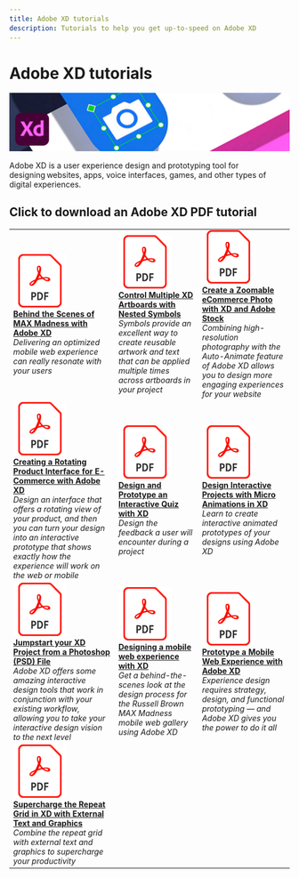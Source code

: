 ```yaml
---
title: Adobe XD tutorials
description: Tutorials to help you get up-to-speed on Adobe XD
---
```


# Adobe XD tutorials

![Creative Cloud Hero Image](../assets/XD.jpg)

Adobe XD is a user experience design and prototyping tool for designing websites, apps, voice interfaces, games, and other types of digital experiences.

## Click to download an Adobe XD PDF tutorial

<table>
<tr>
 <td>
   <a href="assets/BehindtheScenesofMAXMadnesswithAdobeXD.pdf">
      <img alt="Behind the Scenes of MAX Madness with Adobe XD" src="../assets/acrobat_PDF_96.png" />
   </a>
    <div>
   <a href="assets/BehindtheScenesofMAXMadnesswithAdobeXD.pdf"><strong>Behind the Scenes of MAX Madness with Adobe XD</strong></a>
    </div>
    <em>Delivering an optimized mobile web experience can really resonate with your users</em>
    <br>
  </td>
  <td>
   <a href="assets/ControlMultipleXDArtboardswithNestedSymbols.pdf">
      <img alt="Control Multiple XD Artboards with Nested Symbols" src="../assets/acrobat_PDF_96.png" />
   </a>
    <div>
   <a href="assets/ControlMultipleXDArtboardswithNestedSymbols.pdf"><strong>Control Multiple XD Artboards with Nested Symbols</strong></a>
    </div>
    <em>Symbols provide an excellent way to create reusable artwork and text that can be applied multiple times across artboards in your project</em>
    <br>
  </td>
  <td>
   <a href="assets/CreateaZoomableeCommercePhotowithXDandAdobeStock.pdf">
      <img alt="Create a Zoomable eCommerce Photo with XD and Adobe Stock" src="../assets/acrobat_PDF_96.png" />
   </a>
    <div>
   <a href="assets/CreateaZoomableeCommercePhotowithXDandAdobeStock.pdf"><strong>Create a Zoomable eCommerce Photo with XD and Adobe Stock</strong></a>
    </div>
    <em>Combining high-resolution photography with the Auto-Animate feature of Adobe XD allows you to design more engaging experiences for your website</em>
    <br>
  </td>
</tr>
<tr>
 <td>
   <a href="assets/CreatingaRotatingProductInterfaceforECommercewithAdobeXD.pdf">
      <img alt="Creating a Rotating Product Interface for E-Commerce with Adobe XD" src="../assets/acrobat_PDF_96.png" />
   </a>
    <div>
   <a href="assets/CreatingaRotatingProductInterfaceforECommercewithAdobeXD.pdf"><strong>Creating a Rotating Product Interface for E-Commerce with Adobe XD</strong></a>
    </div>
    <em>Design an interface that offers a rotating view of your product, and then you can turn your design into an interactive prototype that shows exactly how the experience will work on the web or mobile</em>
    <br>
  </td>
  <td>
   <a href="assets/DesignandPrototypeanInteractiveQuizwithXD.pdf">
      <img alt="Design and Prototype an Interactive Quiz with XD" src="../assets/acrobat_PDF_96.png" />
   </a>
    <div>
   <a href="assets/DesignandPrototypeanInteractiveQuizwithXD.pdf"><strong>Design and Prototype an Interactive Quiz with XD</strong></a>
    </div>
    <em>Design the feedback a user will encounter during a project</em>
    <br>
  </td>
  <td>
   <a href="assets/DesignInteractiveProjectswithMicroAnimationsinXD.pdf">
      <img alt="Design Interactive Projects with Micro Animations in XD" src="../assets/acrobat_PDF_96.png" />
   </a>
    <div>
   <a href="assets/DesignInteractiveProjectswithMicroAnimationsinXD.pdf"><strong>Design Interactive Projects with Micro Animations in XD</strong></a>
    </div>
    <em>Learn to create interactive animated prototypes of your designs using Adobe XD</em>
    <br>
  </td>
</tr>
<tr>
 <td>
   <a href="assets/JumpstartyourXDProjectfromaPhotoshopFile.pdf">
      <img alt="Jumpstart your XD Project from a Photoshop (PSD) File" src="../assets/acrobat_PDF_96.png" />
   </a>
    <div>
   <a href="assets/JumpstartyourXDProjectfromaPhotoshopFile.pdf"><strong>Jumpstart your XD Project from a Photoshop (PSD) File</strong></a>
    </div>
    <em>Adobe XD offers some amazing interactive design tools that work in conjunction with your existing workflow, allowing you to take your interactive design vision to the next level</em>
    <br>
  </td>
  <td>
   <a href="assets/MobileWebExperienceswithXD.pdf">
      <img alt="Designing a mobile web experience with XD" src="../assets/acrobat_PDF_96.png" />
   </a>
    <div>
   <a href="assets/MobileWebExperienceswithXD.pdf"><strong>Designing a mobile web experience with XD</strong></a>
    </div>
    <em>Get a behind-the-scenes look at the design process for the Russell Brown MAX Madness mobile web gallery using Adobe XD</em>
    <br>
  </td>
  <td>
   <a href="assets/PrototypeaMobileWebExperiencewithAdobeXD.pdf">
      <img alt="Prototype a Mobile Web Experience with Adobe XD" src="../assets/acrobat_PDF_96.png" />
   </a>
    <div>
   <a href="assets/PrototypeaMobileWebExperiencewithAdobeXD.pdf"><strong>Prototype a Mobile Web Experience with Adobe XD</strong></a>
    </div>
    <em>Experience design requires strategy, design, and functional prototyping — and Adobe XD gives you the power to do it all</em>
    <br>
  </td>
</tr>
<tr>
   <td>
   <a href="assets/PrototypeaMobileWebExperiencewithAdobeXD.pdf">
      <img alt="Supercharge the Repeat Grid in XD with External Text and Graphics" src="../assets/acrobat_PDF_96.png" />
   </a>
    <div>
   <a href="assets/PrototypeaMobileWebExperiencewithAdobeXD.pdf"><strong>Supercharge the Repeat Grid in XD with External Text and Graphics</strong></a>
    </div>
    <em>Combine the repeat grid with external text and graphics to supercharge your productivity</em>
    <br>
  </td>
</tr>
</table>